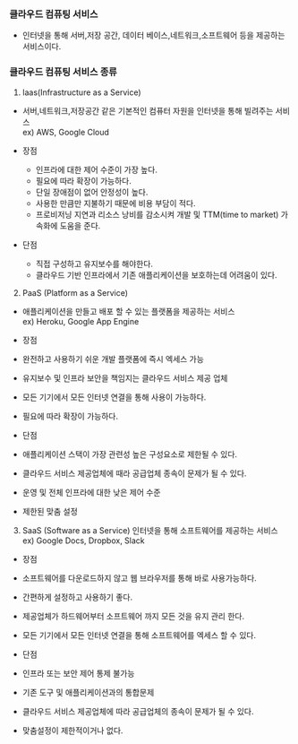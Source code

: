 ### 클라우드 컴퓨팅 서비스
- 인터넷을 통해 서버,저장 공간, 데이터 베이스,네트워크,소프트웨어 등을 제공하는 서비스이다.

### 클라우드 컴퓨팅 서비스 종류
1. laas(Infrastructure as a Service) 
 - 서버,네트워크,저장공간 같은 기본적인 컴퓨터 자원을 인터넷을 통해 빌려주는 서비스  
ex) AWS, Google Cloud
- 장점  
  - 인프라에 대한 제어 수준이 가장 높다.  
  - 필요에 따라 확장이 가능하다.  
  - 단일 장애점이 없어 안정성이 높다.  
  - 사용한 만큼만 지불하기 때문에 비용 부담이 적다.  
  - 프로비저닝 지연과 리소스 낭비를 감소시켜 개발 및 TTM(time to market) 가속화에 도움을 준다.  

- 단점  
  - 직접 구성하고 유지보수를 해야한다.  
  - 클라우드 기반 인프라에서 기존 애플리케이션을 보호하는데 어려움이 있다.  

2. PaaS (Platform as a Service)
 - 애플리케이션을 만들고 배포 할 수 있는 플랫폼을 제공하는 서비스  
ex) Heroku, Google App Engine
- 장점
 - 완전하고 사용하기 쉬운 개발 플랫폼에 즉시 엑세스 가능  
 - 유지보수 및 인프라 보안을 책임지는 클라우드 서비스 제공 업체  
 - 모든 기기에서 모든 인터넷 연결을 통해 사용이 가능하다.  
 - 필요에 따라 확장이 가능하다.  

- 단점
 - 애플리케이션 스택이 가장 관련성 높은 구성요소로 제한될 수 있다.  
 - 클라우드 서비스 제공업체에 때라 공급업체 종속이 문제가 될 수 있다.  
 - 운영 및 전체 인프라에 대한 낮은 제어 수준  
 - 제한된 맞춤 설정  

3. SaaS (Software as a Service)
   인터넷을 통해 소프트웨어를 제공하는 서비스   
ex) Google Docs, Dropbox, Slack
- 장점
 - 소프트웨어를 다운로드하지 않고 웹 브라우저를 통해 바로 사용가능하다.  
 - 간편하게 설정하고 사용하기 좋다.  
 - 제공업체가 하드웨어부터 소프트웨어 까지 모든 것을 유지 관리 한다.  
 - 모든 기기에서 모든 인터넷 연결을 통해 소프트웨어를 엑세스 할 수 있다.  

- 단점
 - 인프라 또는 보안 제어 통제 불가능  
 - 기존 도구 및 애플리케이션과의 통합문제  
 - 클라우드 서비스 제공업체에 따라 공급업체의 종속이 문제가 될 수 있다.  
 - 맞춤설정이 제한적이거나 없다.  
 
